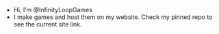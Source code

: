 - Hi, I’m @InfinityLoopGames
- I make games and host them on my website. Check my pinned repo to see the current site link.

<!---
EnzoPassini/EnzoPassini is a ✨ special ✨ repository because its `README.md` (this file) appears on your GitHub profile.
You can click the Preview link to take a look at your changes.
--->
